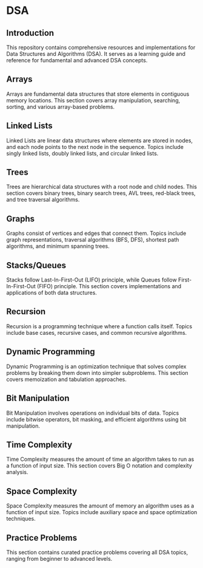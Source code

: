 # DSA

## Introduction
This repository contains comprehensive resources and implementations for Data Structures and Algorithms (DSA). It serves as a learning guide and reference for fundamental and advanced DSA concepts.

## Arrays
Arrays are fundamental data structures that store elements in contiguous memory locations. This section covers array manipulation, searching, sorting, and various array-based problems.

## Linked Lists
Linked Lists are linear data structures where elements are stored in nodes, and each node points to the next node in the sequence. Topics include singly linked lists, doubly linked lists, and circular linked lists.

## Trees
Trees are hierarchical data structures with a root node and child nodes. This section covers binary trees, binary search trees, AVL trees, red-black trees, and tree traversal algorithms.

## Graphs
Graphs consist of vertices and edges that connect them. Topics include graph representations, traversal algorithms (BFS, DFS), shortest path algorithms, and minimum spanning trees.

## Stacks/Queues
Stacks follow Last-In-First-Out (LIFO) principle, while Queues follow First-In-First-Out (FIFO) principle. This section covers implementations and applications of both data structures.

## Recursion
Recursion is a programming technique where a function calls itself. Topics include base cases, recursive cases, and common recursive algorithms.

## Dynamic Programming
Dynamic Programming is an optimization technique that solves complex problems by breaking them down into simpler subproblems. This section covers memoization and tabulation approaches.

## Bit Manipulation
Bit Manipulation involves operations on individual bits of data. Topics include bitwise operators, bit masking, and efficient algorithms using bit manipulation.

## Time Complexity
Time Complexity measures the amount of time an algorithm takes to run as a function of input size. This section covers Big O notation and complexity analysis.

## Space Complexity
Space Complexity measures the amount of memory an algorithm uses as a function of input size. Topics include auxiliary space and space optimization techniques.

## Practice Problems
This section contains curated practice problems covering all DSA topics, ranging from beginner to advanced levels.
